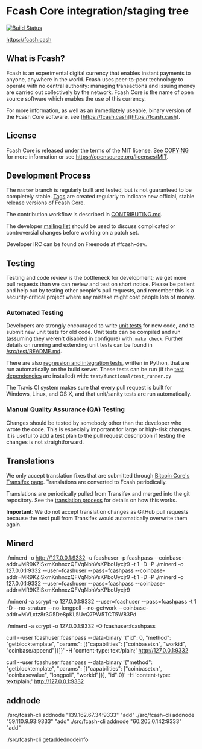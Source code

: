 Fcash Core integration/staging tree
=====================================

[![Build Status](https://travis-ci.org/fcash-project/fcash.svg?branch=master)](https://travis-ci.org/fcash-project/fcash)

https://fcash.cash

What is Fcash?
----------------

Fcash is an experimental digital currency that enables instant payments to
anyone, anywhere in the world. Fcash uses peer-to-peer technology to operate
with no central authority: managing transactions and issuing money are carried
out collectively by the network. Fcash Core is the name of open source
software which enables the use of this currency.

For more information, as well as an immediately useable, binary version of
the Fcash Core software, see [https://fcash.cash](https://fcash.cash).

License
-------

Fcash Core is released under the terms of the MIT license. See [COPYING](COPYING) for more
information or see https://opensource.org/licenses/MIT.

Development Process
-------------------

The `master` branch is regularly built and tested, but is not guaranteed to be
completely stable. [Tags](https://github.com/fcash-project/fcash-core/tags) are created
regularly to indicate new official, stable release versions of Fcash Core.

The contribution workflow is described in [CONTRIBUTING.md](CONTRIBUTING.md).

The developer [mailing list](https://groups.google.com/forum/#!forum/fcash-dev)
should be used to discuss complicated or controversial changes before working
on a patch set.

Developer IRC can be found on Freenode at #fcash-dev.

Testing
-------

Testing and code review is the bottleneck for development; we get more pull
requests than we can review and test on short notice. Please be patient and help out by testing
other people's pull requests, and remember this is a security-critical project where any mistake might cost people
lots of money.

### Automated Testing

Developers are strongly encouraged to write [unit tests](src/test/README.md) for new code, and to
submit new unit tests for old code. Unit tests can be compiled and run
(assuming they weren't disabled in configure) with: `make check`. Further details on running
and extending unit tests can be found in [/src/test/README.md](/src/test/README.md).

There are also [regression and integration tests](/test), written
in Python, that are run automatically on the build server.
These tests can be run (if the [test dependencies](/test) are installed) with: `test/functional/test_runner.py`

The Travis CI system makes sure that every pull request is built for Windows, Linux, and OS X, and that unit/sanity tests are run automatically.

### Manual Quality Assurance (QA) Testing

Changes should be tested by somebody other than the developer who wrote the
code. This is especially important for large or high-risk changes. It is useful
to add a test plan to the pull request description if testing the changes is
not straightforward.

Translations
------------

We only accept translation fixes that are submitted through [Bitcoin Core's Transifex page](https://www.transifex.com/projects/p/bitcoin/).
Translations are converted to Fcash periodically.

Translations are periodically pulled from Transifex and merged into the git repository. See the
[translation process](doc/translation_process.md) for details on how this works.

**Important**: We do not accept translation changes as GitHub pull requests because the next
pull from Transifex would automatically overwrite them again.

Minerd
------------
./minerd -o http://127.0.0.1:9332 -u fcashuser -p fcashpass --coinbase-addr=MR9KZiSxmKnhnxzQFVqNbhVsKPboUycjr9 -t 1 -D -P
./minerd -o 127.0.0.1:9332 --user=fcashuser --pass=fcashpass --coinbase-addr=MR9KZiSxmKnhnxzQFVqNbhVsKPboUycjr9 -t 1 -D -P
./minerd -o 127.0.0.1:9332 --user=fcashuser --pass=fcashpass --coinbase-addr=MR9KZiSxmKnhnxzQFVqNbhVsKPboUycjr9

./minerd -a scrypt -o 127.0.0.1:9332 --user=fcashuser --pass=fcashpass -t 1 -D --no-stratum --no-longpoll --no-getwork --coinbase-addr=MVLxtz8r3G5De8pKL5UvQ7PW5TCT5W83Pd

./minerd -a scrypt -o 127.0.0.1:9332 -O fcashuser:fcashpass

curl --user fcashuser:fcashpass --data-binary '{"id": 0, "method": "getblocktemplate", "params": [{"capabilities": ["coinbasetxn", "workid", "coinbase/append"]}]}' -H 'content-type: text/plain;' http://127.0.0.1:9332

curl --user fcashuser:fcashpass --data-binary '{"method": "getblocktemplate", "params": [{"capabilities": ["coinbasetxn", "coinbasevalue", "longpoll", "workid"]}], "id":0}' -H 'content-type: text/plain;' http://127.0.0.1:9332


addnode
------------
./src/fcash-cli addnode "139.162.67.34:9333" "add"
./src/fcash-cli addnode "59.110.9.93:9333" "add"
./src/fcash-cli addnode "60.205.0.142:9333" "add"

./src/fcash-cli getaddednodeinfo

